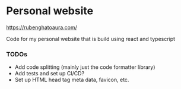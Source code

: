 # Personal website

https://rubenghatoaura.com/

Code for my personal website that is build using react and typescript

### TODOs
- Add code splitting (mainly just the code formatter library)
- Add tests and set up CI/CD?
- Set up HTML head tag meta data, favicon, etc.
